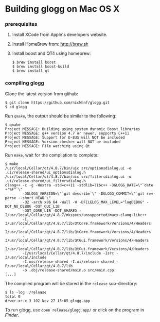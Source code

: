 # Building glogg on Mac OS X

### prerequisites

1.  Install XCode from Apple's developers website.
2.  Install HomeBrew from: http://brew.sh
3.  Install boost and QT4 using homebrew:

        $ brew install boost
        $ brew install boost-build
        $ brew install qt

### compiling glogg

Clone the latest version from github:

    $ git clone https://github.com/nickbnf/glogg.git
    $ cd glogg

Run `qmake`, the output should be similar to the following:

    $ qmake
    Project MESSAGE: Building using system dynamic Boost libraries
    Project MESSAGE: g++ version 4.7 or newer, supports C++11
    Project MESSAGE: Support for D-BUS will NOT be included
    Project MESSAGE: Version checker will NOT be included
    Project MESSAGE: File watching using Qt

Run `make`, wait for the compliation to complete:

    $ make
    /usr/local/Cellar/qt/4.8.7/bin/uic src/optionsdialog.ui -o .ui/release-shared/ui_optionsdialog.h
    /usr/local/Cellar/qt/4.8.7/bin/uic src/filtersdialog.ui -o .ui/release-shared/ui_filtersdialog.h
    clang++ -c -g -Wextra -std=c++11 -stdlib=libc++ -DGLOGG_DATE=\"`date +"%F"`\" 
            -DGLOGG_VERSION=\"`git describe`\" -DGLOGG_COMMIT=\"`git rev-parse --short HEAD`\"
            -O2 -arch x86_64 -Wall -W -DFILELOG_MAX_LEVEL="logDEBUG" -DQT_NO_DEBUG -DQT_GUI_LIB
            -DQT_CORE_LIB -DQT_SHARED -I/usr/local/Cellar/qt/4.8.7/mkspecs/unsupported/macx-clang-libc++
            -I. -I/usr/local/Cellar/qt/4.8.7/lib/QtCore.framework/Versions/4/Headers
            -I/usr/local/Cellar/qt/4.8.7/lib/QtCore.framework/Versions/4/Headers
            -I/usr/local/Cellar/qt/4.8.7/lib/QtGui.framework/Versions/4/Headers
            -I/usr/local/Cellar/qt/4.8.7/lib/QtGui.framework/Versions/4/Headers
            -I/usr/local/Cellar/qt/4.8.7/include -Isrc -I/usr/local/include
            -I.moc/release-shared -I.ui/release-shared -F/usr/local/Cellar/qt/4.8.7/lib
            -o .obj/release-shared/main.o src/main.cpp
    [...]

The compiled program will be stored in the `release` sub-directory:

    $ ls -log ./release
    total 0
    drwxr-xr-x 3 102 Nov 27 15:05 glogg.app

To run glogg, use `open release/glogg.app/` or click on the program in *Finder*.
